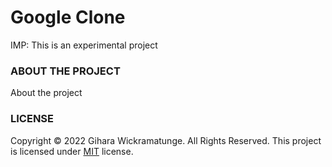 # Google Clone
IMP: This is an experimental project

### ABOUT THE PROJECT
About the project

### LICENSE
Copyright © 2022 Gihara Wickramatunge. 
All Rights Reserved.
This project is licensed under [MIT](LICENSE.txt) license.